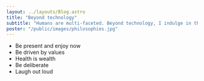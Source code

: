 ```yaml
---
layout: ../layouts/Blog.astro
title: "Beyond technology"
subtitle: "Humans are multi-faceted. Beyond technology, I indulge in the following"
poster: "/public/images/philosophies.jpg"
---
```

- Be present and enjoy now
- Be driven by values
- Health is wealth
- Be deliberate
- Laugh out loud